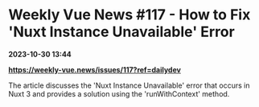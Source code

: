 # Weekly Vue News #117 - How to Fix 'Nuxt Instance Unavailable' Error

**2023-10-30 13:44**

**https://weekly-vue.news/issues/117?ref=dailydev**

The article discusses the 'Nuxt Instance Unavailable' error that occurs in Nuxt 3 and provides a solution using the 'runWithContext' method.